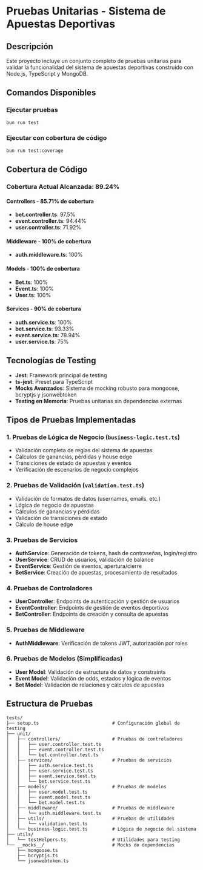 # Pruebas Unitarias - Sistema de Apuestas Deportivas

## Descripción

Este proyecto incluye un conjunto completo de pruebas unitarias para validar la funcionalidad del sistema de apuestas deportivas construido con Node.js, TypeScript y MongoDB.

## Comandos Disponibles

### Ejecutar pruebas
```bash
bun run test
```

### Ejecutar con cobertura de código
```bash
bun run test:coverage
```

## Cobertura de Código

### Cobertura Actual Alcanzada: **89.24%**

#### **Controllers** - 85.71% de cobertura
- **bet.controller.ts**: 97.5%
- **event.controller.ts**: 94.44%
- **user.controller.ts**: 71.92%

#### **Middleware** - 100% de cobertura
- **auth.middleware.ts**: 100%

#### **Models** - 100% de cobertura
- **Bet.ts**: 100%
- **Event.ts**: 100%
- **User.ts**: 100% 

#### **Services** - 90% de cobertura
- **auth.service.ts**: 100%
- **bet.service.ts**: 93.33%
- **event.service.ts**: 78.94%
- **user.service.ts**: 75%

## Tecnologías de Testing

- **Jest**: Framework principal de testing
- **ts-jest**: Preset para TypeScript
- **Mocks Avanzados**: Sistema de mocking robusto para mongoose, bcryptjs y jsonwebtoken
- **Testing en Memoria**: Pruebas unitarias sin dependencias externas

## Tipos de Pruebas Implementadas

### 1. Pruebas de Lógica de Negocio (`business-logic.test.ts`)
- Validación completa de reglas del sistema de apuestas
- Cálculos de ganancias, pérdidas y house edge
- Transiciones de estado de apuestas y eventos
- Verificación de escenarios de negocio complejos

### 2. Pruebas de Validación (`validation.test.ts`)
- Validación de formatos de datos (usernames, emails, etc.)
- Lógica de negocio de apuestas
- Cálculos de ganancias y pérdidas
- Validación de transiciones de estado
- Cálculo de house edge

### 3. Pruebas de Servicios
- **AuthService**: Generación de tokens, hash de contraseñas, login/registro
- **UserService**: CRUD de usuarios, validación de balance
- **EventService**: Gestión de eventos, apertura/cierre
- **BetService**: Creación de apuestas, procesamiento de resultados

### 4. Pruebas de Controladores
- **UserController**: Endpoints de autenticación y gestión de usuarios
- **EventController**: Endpoints de gestión de eventos deportivos
- **BetController**: Endpoints de creación y consulta de apuestas

### 5. Pruebas de Middleware
- **AuthMiddleware**: Verificación de tokens JWT, autorización por roles

### 6. Pruebas de Modelos (Simplificadas)
- **User Model**: Validación de estructura de datos y constraints
- **Event Model**: Validación de odds, estados y lógica de eventos
- **Bet Model**: Validación de relaciones y cálculos de apuestas

## Estructura de Pruebas

```
tests/
├── setup.ts                           # Configuración global de testing
├── unit/
│   ├── controllers/                   # Pruebas de controladores
│   │   ├── user.controller.test.ts
│   │   ├── event.controller.test.ts
│   │   └── bet.controller.test.ts
│   ├── services/                      # Pruebas de servicios
│   │   ├── auth.service.test.ts
│   │   ├── user.service.test.ts
│   │   ├── event.service.test.ts
│   │   └── bet.service.test.ts
│   ├── models/                        # Pruebas de modelos
│   │   ├── user.model.test.ts
│   │   ├── event.model.test.ts
│   │   └── bet.model.test.ts
│   ├── middleware/                    # Pruebas de middleware
│   │   └── auth.middleware.test.ts
│   ├── utils/                         # Pruebas de utilidades
│   │   └── validation.test.ts
│   └── business-logic.test.ts         # Lógica de negocio del sistema
├── utils/
│   └── testHelpers.ts                 # Utilidades para testing
└── __mocks__/                         # Mocks de dependencias
    ├── mongoose.ts
    ├── bcryptjs.ts
    └── jsonwebtoken.ts
```
